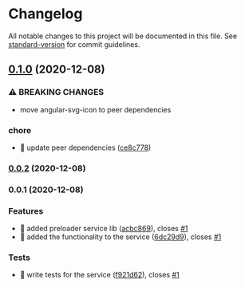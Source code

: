 # Changelog

All notable changes to this project will be documented in this file. See [standard-version](https://github.com/conventional-changelog/standard-version) for commit guidelines.

## [0.1.0](https://github.com/pjlamb12/angular-svg-icon-preloader/compare/v0.0.2...v0.1.0) (2020-12-08)


### ⚠ BREAKING CHANGES

* move angular-svg-icon to peer dependencies

### chore

* 🤖 update peer dependencies ([ce8c778](https://github.com/pjlamb12/angular-svg-icon-preloader/commit/ce8c778e202b099deb4bc9c0330725123cdc5cd5))

### [0.0.2](https://github.com/pjlamb12/angular-svg-icon-preloader/compare/v0.0.1...v0.0.2) (2020-12-08)

### 0.0.1 (2020-12-08)


### Features

* 🎸 added preloader service lib ([acbc869](https://github.com/pjlamb12/angular-svg-icon-preloader/commit/acbc8694a4456646b7a1eeadc1920e89a6eb5c49)), closes [#1](https://github.com/pjlamb12/angular-svg-icon-preloader/issues/1)
* 🎸 added the functionality to the service ([6dc29d9](https://github.com/pjlamb12/angular-svg-icon-preloader/commit/6dc29d9bd48ab121972c185bc6fc51a2bbf9cc59)), closes [#1](https://github.com/pjlamb12/angular-svg-icon-preloader/issues/1)


### Tests

* 💍 write tests for the service ([f921d62](https://github.com/pjlamb12/angular-svg-icon-preloader/commit/f921d62866169acf9d01fcef228de19b53d0d8d7)), closes [#1](https://github.com/pjlamb12/angular-svg-icon-preloader/issues/1)
